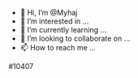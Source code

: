 - 👋 Hi, I’m @Myhaj
- 👀 I’m interested in ...
- 🌱 I’m currently learning ...
- 💞️ I’m looking to collaborate on ...
- 📫 How to reach me ...

<!---
Myhaj/Myhaj is a ✨ special ✨ repository because its `README.md` (this file) appears on your GitHub profile.
You can click the Preview link to take a look at your changes.
--->#10407
